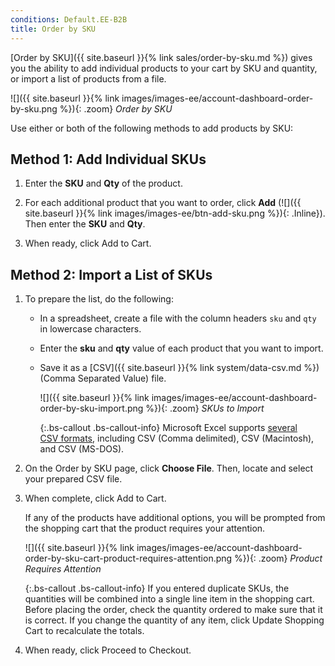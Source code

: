 ```yaml
---
conditions: Default.EE-B2B
title: Order by SKU
---
```


[Order by SKU]({{ site.baseurl }}{% link sales/order-by-sku.md %}) gives you the ability to add individual products to your cart by SKU and quantity, or import a list of products from a file.

![]({{ site.baseurl }}{% link images/images-ee/account-dashboard-order-by-sku.png %}){: .zoom}
_Order by SKU_

Use either or both of the following methods to add products by SKU:

## Method 1: Add Individual SKUs

1. Enter the **SKU** and **Qty** of the product.

2. For each additional product that you want to order, click **Add** (![]({{ site.baseurl }}{% link images/images-ee/btn-add-sku.png %}){: .Inline}). Then enter the **SKU** and **Qty**.

3. When ready, click <span class="btn">Add to Cart</span>.

## Method 2: Import a List of SKUs

1. To prepare the list, do the following:

    - In a spreadsheet, create a file with the column headers `sku` and `qty` in lowercase characters.
  
    - Enter the **sku** and **qty** value of each product that you want to import.

    - Save it as a [CSV]({{ site.baseurl }}{% link system/data-csv.md %}) (Comma Separated Value) file.

      ![]({{ site.baseurl }}{% link images/images-ee/account-dashboard-order-by-sku-import.png %}){: .zoom}
      _SKUs to Import_

      {:.bs-callout .bs-callout-info}
      Microsoft Excel supports [several CSV formats][1], including CSV (Comma delimited), CSV (Macintosh), and CSV (MS-DOS).

1. On the Order by SKU page, click **Choose File**. Then, locate and select your prepared CSV file.

1. When complete, click <span class="btn">Add to Cart</span>.

    If any of the products have additional options, you will be prompted from the shopping cart that the product requires your attention.

    ![]({{ site.baseurl }}{% link images/images-ee/account-dashboard-order-by-sku-cart-product-requires-attention.png %}){: .zoom}
    _Product Requires Attention_

    {:.bs-callout .bs-callout-info}
    If you entered duplicate SKUs, the quantities will be combined into a single line item in the shopping cart. Before placing the order, check the quantity ordered to make sure that it is correct. If you change the quantity of any item, click <span class="btn">Update Shopping Cart</span> to recalculate the totals.

1. When ready, click <span class="btn">Proceed to Checkout</span>.

[1]: https://answers.microsoft.com/en-us/msoffice/forum/msoffice_excel-mso_other/excel-and-csv-files-are-there-different-types-of/61ddc23c-63d7-4903-b9b6-7fcfa883bca1?auth=1
